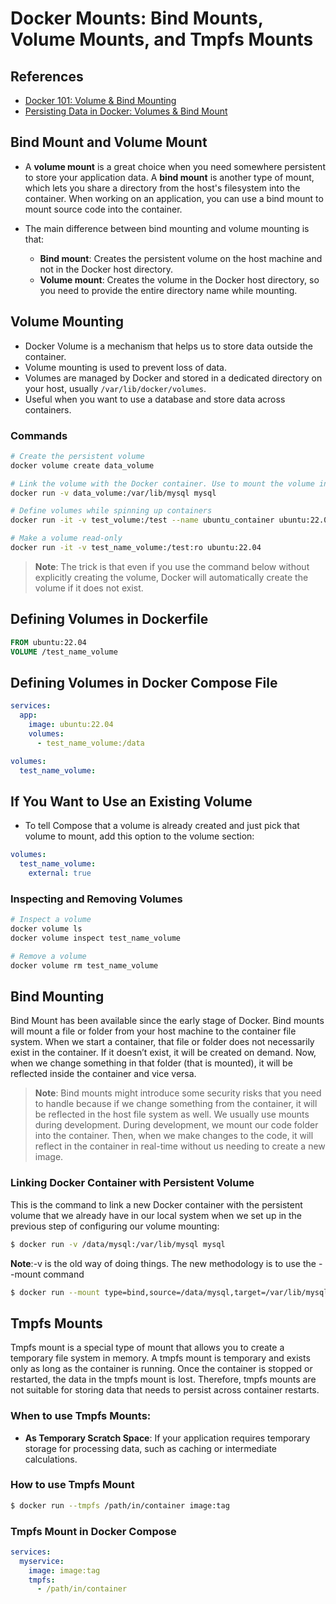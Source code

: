 # Docker Mounts: Bind Mounts, Volume Mounts, and Tmpfs Mounts

## References
- [Docker 101: Volume & Bind Mounting](https://medium.com/dev-sec-ops/docker-101-volume-bind-mounting-8f200c14ca0)
- [Persisting Data in Docker: Volumes & Bind Mount](https://medium.com/@younusraza909/persisting-data-in-docker-volumes-bind-mount-5c0402b0f731)

## Bind Mount and Volume Mount

- A **volume mount** is a great choice when you need somewhere persistent to store your application data. A **bind mount** is another type of mount, which lets you share a directory from the host's filesystem into the container. When working on an application, you can use a bind mount to mount source code into the container.

- The main difference between bind mounting and volume mounting is that:
  - **Bind mount**: Creates the persistent volume on the host machine and not in the Docker host directory.
  - **Volume mount**: Creates the volume in the Docker host directory, so you need to provide the entire directory name while mounting.

## Volume Mounting

- Docker Volume is a mechanism that helps us to store data outside the container.
- Volume mounting is used to prevent loss of data.
- Volumes are managed by Docker and stored in a dedicated directory on your host, usually `/var/lib/docker/volumes`.
- Useful when you want to use a database and store data across containers.

### Commands

```bash
# Create the persistent volume
docker volume create data_volume

# Link the volume with the Docker container. Use to mount the volume inside the Docker container.
docker run -v data_volume:/var/lib/mysql mysql

# Define volumes while spinning up containers
docker run -it -v test_volume:/test --name ubuntu_container ubuntu:22.04

# Make a volume read-only
docker run -it -v test_name_volume:/test:ro ubuntu:22.04
```
> **Note**: The trick is that even if you use the command below without explicitly creating the volume, Docker will automatically create the volume if it does not exist.

## Defining Volumes in Dockerfile

```dockerfile
FROM ubuntu:22.04
VOLUME /test_name_volume
```
## Defining Volumes in Docker Compose File
```yaml
services:
  app:
    image: ubuntu:22.04
    volumes:
      - test_name_volume:/data

volumes:
  test_name_volume:
```
## If You Want to Use an Existing Volume
- To tell Compose that a volume is already created and just pick that volume to mount, add this option to the volume section:
```yaml
volumes:
  test_name_volume:
    external: true
```
### Inspecting and Removing Volumes
```bash
# Inspect a volume
docker volume ls
docker volume inspect test_name_volume

# Remove a volume
docker volume rm test_name_volume
```
## Bind Mounting

Bind Mount has been available since the early stage of Docker. Bind mounts will mount a file or folder from your host machine to the container file system. When we start a container, that file or folder does not necessarily exist in the container. If it doesn’t exist, it will be created on demand. Now, when we change something in that folder (that is mounted), it will be reflected inside the container and vice versa.

> **Note**: Bind mounts might introduce some security risks that you need to handle because if we change something from the container, it will be reflected in the host file system as well. We usually use mounts during development. During development, we mount our code folder into the container. Then, when we make changes to the code, it will reflect in the container in real-time without us needing to create a new image.

### Linking Docker Container with Persistent Volume

This is the command to link a new Docker container with the persistent volume that we already have in our local system when we set up in the previous step of configuring our volume mounting:

```sh
$ docker run -v /data/mysql:/var/lib/mysql mysql
```

**Note**:-v is the old way of doing things. The new methodology is to use the --mount command
```sh
$ docker run --mount type=bind,source=/data/mysql,target=/var/lib/mysql mysql
```
## Tmpfs Mounts

Tmpfs mount is a special type of mount that allows you to create a temporary file system in memory. A tmpfs mount is temporary and exists only as long as the container is running. Once the container is stopped or restarted, the data in the tmpfs mount is lost. Therefore, tmpfs mounts are not suitable for storing data that needs to persist across container restarts.

### When to use Tmpfs Mounts:
- **As Temporary Scratch Space**: If your application requires temporary storage for processing data, such as caching or intermediate calculations.

### How to use Tmpfs Mount
```sh
$ docker run --tmpfs /path/in/container image:tag
```
### Tmpfs Mount in Docker Compose
```yaml
services:
  myservice:
    image: image:tag
    tmpfs:
      - /path/in/container
```




